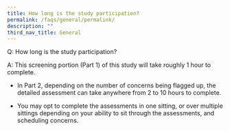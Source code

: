 ```yaml
---
title: How long is the study participation?
permalink: /faqs/general/permalink/
description: ""
third_nav_title: General
---
```

Q: How long is the study participation?

A:  This screening portion (Part 1) of this study will take roughly 1 hour to complete.

* In Part 2, depending on the number of concerns being flagged up, the detailed assessment can take anywhere from 2 to 10 hours to complete.

* You may opt to complete the assessments in one sitting, or over multiple sittings depending on your ability to sit through the assessments, and scheduling concerns.